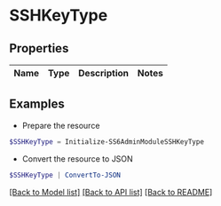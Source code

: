# SSHKeyType
## Properties

Name | Type | Description | Notes
------------ | ------------- | ------------- | -------------

## Examples

- Prepare the resource
```powershell
$SSHKeyType = Initialize-SS6AdminModuleSSHKeyType 
```

- Convert the resource to JSON
```powershell
$SSHKeyType | ConvertTo-JSON
```

[[Back to Model list]](../README.md#documentation-for-models) [[Back to API list]](../README.md#documentation-for-api-endpoints) [[Back to README]](../README.md)

